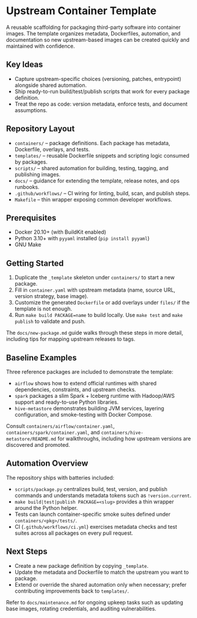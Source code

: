 # Upstream Container Template

A reusable scaffolding for packaging third-party software into container images. The template organizes metadata, Dockerfiles, automation, and documentation so new upstream-based images can be created quickly and maintained with confidence.

## Key Ideas
- Capture upstream-specific choices (versioning, patches, entrypoint) alongside shared automation.
- Ship ready-to-run build/test/publish scripts that work for every package definition.
- Treat the repo as code: version metadata, enforce tests, and document assumptions.

## Repository Layout
- `containers/` – package definitions. Each package has metadata, Dockerfile, overlays, and tests.
- `templates/` – reusable Dockerfile snippets and scripting logic consumed by packages.
- `scripts/` – shared automation for building, testing, tagging, and publishing images.
- `docs/` – guidance for extending the template, release notes, and ops runbooks.
- `.github/workflows/` – CI wiring for linting, build, scan, and publish steps.
- `Makefile` – thin wrapper exposing common developer workflows.

## Prerequisites
- Docker 20.10+ (with BuildKit enabled)
- Python 3.10+ with `pyyaml` installed (`pip install pyyaml`)
- GNU Make

## Getting Started
1. Duplicate the `_template` skeleton under `containers/` to start a new package.
2. Fill in `container.yaml` with upstream metadata (name, source URL, version strategy, base image).
3. Customize the generated `Dockerfile` or add overlays under `files/` if the template is not enough.
4. Run `make build PACKAGE=name` to build locally. Use `make test` and `make publish` to validate and push.

The `docs/new-package.md` guide walks through these steps in more detail, including tips for mapping upstream releases to tags.

## Baseline Examples
Three reference packages are included to demonstrate the template:
- `airflow` shows how to extend official runtimes with shared dependencies, constraints, and upstream checks.
- `spark` packages a slim Spark + Iceberg runtime with Hadoop/AWS support and ready-to-use Python libraries.
- `hive-metastore` demonstrates building JVM services, layering configuration, and smoke-testing with Docker Compose.

Consult `containers/airflow/container.yaml`, `containers/spark/container.yaml`, and `containers/hive-metastore/README.md` for walkthroughs, including how upstream versions are discovered and promoted.

## Automation Overview
The repository ships with batteries included:
- `scripts/package.py` centralizes build, test, version, and publish commands and understands metadata tokens such as `!version.current`.
- `make build|test|publish PACKAGE=<slug>` provides a thin wrapper around the Python helper.
- Tests can launch container-specific smoke suites defined under `containers/<pkg>/tests/`.
- CI (`.github/workflows/ci.yml`) exercises metadata checks and test suites across all packages on every pull request.

## Next Steps
- Create a new package definition by copying `_template`.
- Update the metadata and Dockerfile to match the upstream you want to package.
- Extend or override the shared automation only when necessary; prefer contributing improvements back to `templates/`.

Refer to `docs/maintenance.md` for ongoing upkeep tasks such as updating base images, rotating credentials, and auditing vulnerabilities.
